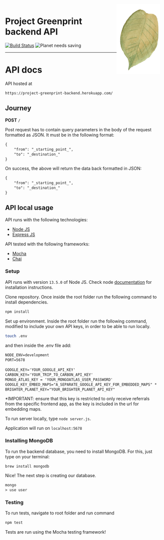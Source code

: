 <img src="./docs/_imgs/leaf.png" align="right" />

# Project Greenprint backend API
[![Build Status](https://travis-ci.org/natyeo/Project_Greenprint_Backend.svg?branch=master)](https://travis-ci.org/natyeo/Project_Greenprint_Backend)
![Planet needs saving](https://img.shields.io/badge/planet-needs%20saving-green)

---

# API docs

API hosted at
```
https://project-greenprint-backend.herokuapp.com/
```

## Journey

**POST** ```/```

Post request has to contain query parameters in the body of the request formatted as JSON. It must be in the following format:

```
{
    "from": "_starting_point_",
    "to": "_destination_"
}
```

On success, the above will return the data back formatted in JSON:

```
{
    "from": "_starting_point_",
    "to": "_destination_"
}

```

## API local usage

API runs with the following technologies:

  * [Node JS](https://nodejs.org/en/)
  * [Express JS](https://expressjs.com/)

API tested with the following frameworks:

  * [Mocha](https://mochajs.org/)
  * [Chai](https://www.chaijs.com/)


### Setup

API runs with version ```13.5.0``` of Node JS. Check node [documentation](https://nodejs.org/en/download/) for installation instructions.

Clone repository. Once inside the root folder run the following command to install dependencies.

```bash
npm install
```
Set up environment. Inside the root folder run the following command, modified to include your own API keys, in order to be able to run locally.

```bash
touch .env
```
and then inside the .env file add:

```
NODE_ENV=development
PORT=5678

GOOGLE_KEY='YOUR_GOOGLE_API_KEY'
CARBON_KEY='YOUR_TRIP_TO_CARBON_API_KEY'
MONGO_ATLAS_KEY = 'YOUR_MONGOATLAS_USER_PASSWORD'
GOOGLE_KEY_EMBED_MAPS="A_SEPARATE_GOOGLE_API_KEY_FOR_EMBEDDED_MAPS" *
BRIGHTER_PLANET_KEY="YOUR_BRIGHTER_PLANET_API_KEY"
```
*IMPORTANT: ensure that this key is restricted to only receive referrals from the specific frontend app, as the key is included in the url for embedding maps.

To run server locally, type ``` node server.js ```.

Application will run on ```localhost:5678```

###  Installing MongoDB

To run the backend database, you need to install MongoDB. For this, just type on your terminal:
```
brew install mongodb
```
Nice! The next step is creating our database.

```
mongo
> use user
```

### Testing

To run tests, navigate to root folder and run command

```bash
npm test
```
Tests are run using the Mocha testing framework!
